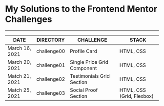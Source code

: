 <h1>My Solutions to the Frontend Mentor Challenges</h1>
<hr>
    <table>
        <thead>
            <th>DATE</th>
            <th>DIRECTORY</th>
            <th>CHALLENGE</th>
            <th>STACK</th>
        </thead>
        <tr>
            <td>March 16, 2021</td>
            <td>challenge00</td>
            <td>Profile Card</td>
            <td>HTML, CSS</td>
        </tr>
        <tr>
            <td>March 20, 2021</td>
            <td>challenge01</td>
            <td>Single Price Grid Component</td>
            <td>HTML, CSS</td>
        </tr>
        <tr>
            <td>Match 21, 2021</td>
            <td>challenge02</td>
            <td>Testimonials Grid Section</td>
            <td>HTML, CSS</td>
        </tr>
        <tr>
            <td>Match 25, 2021</td>
            <td>challenge03</td>
            <td>Social Proof Section</td>
            <td>HTML, CSS (Grid, Flexbox)</td>
        </tr>
    </table>
